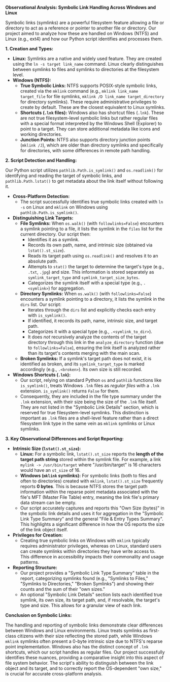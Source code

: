 **Observational Analysis: Symbolic Link Handling Across Windows and Linux**

Symbolic links (symlinks) are a powerful filesystem feature allowing a file or directory to act as a reference or pointer to another file or directory. Our project aimed to analyze how these are handled on Windows (NTFS) and Linux (e.g., ext4) and how our Python script identifies and processes them.

**1. Creation and Types:**

*   **Linux:** Symlinks are a native and widely used feature. They are created using the `ln -s target link_name` command. Linux clearly distinguishes between symlinks to files and symlinks to directories at the filesystem level.
*   **Windows (NTFS):**
    *   **True Symbolic Links:** NTFS supports POSIX-style symbolic links, created via the `mklink` command (e.g., `mklink link_name target_file` for file symlinks, `mklink /D link_name target_directory` for directory symlinks). These require administrative privileges to create by default. These are the closest equivalent to Linux symlinks.
    *   **Shortcuts (`.lnk` files):** Windows also has shortcut files (`.lnk`). These are not true filesystem-level symbolic links but rather regular files with a special format interpreted by the Windows Shell (Explorer) to point to a target. They can store additional metadata like icons and working directories.
    *   **Junction Points:** NTFS also supports directory junction points (`mklink /J`), which are older than directory symlinks and specifically for directories, with some differences in remote path handling.

**2. Script Detection and Handling:**

Our Python script utilizes `pathlib.Path.is_symlink()` and `os.readlink()` for identifying and reading the target of symbolic links, and `pathlib.Path.lstat()` to get metadata about the link itself without following it.

*   **Cross-Platform Detection:**
    *   The script successfully identifies true symbolic links created with `ln -s` on Linux and `mklink` on Windows using `pathlib.Path.is_symlink()`.
*   **Distinguishing Link Targets:**
    *   **File Symlinks:** When `os.walk()` (with `followlinks=False`) encounters a symlink pointing to a file, it lists the symlink in the `files` list for the current directory. Our script then:
        *   Identifies it as a symlink.
        *   Records its own path, name, and intrinsic size (obtained via `lstat().st_size`).
        *   Reads its target path using `os.readlink()` and resolves it to an absolute path.
        *   Attempts to `stat()` the target to determine the target's type (e.g., `.txt`, `.jpg`) and size. This information is stored separately as `symlink_target_type` and `symlink_target_size_bytes`.
        *   Categorizes the symlink itself with a special type (e.g., `.<symlink>`) for aggregation.
    *   **Directory Symlinks:** When `os.walk()` (with `followlinks=False`) encounters a symlink pointing to a directory, it lists the symlink in the `dirs` list. Our script:
        *   Iterates through the `dirs` list and explicitly checks each entry with `is_symlink()`.
        *   If identified, it records its path, name, intrinsic size, and target path.
        *   Categorizes it with a special type (e.g., `.<symlink_to_dir>`).
        *   It does *not* recursively analyze the contents of the target directory through this link in the `analyze_directory` function (due to `followlinks=False`), ensuring the link itself is analyzed rather than its target's contents merging with the main scan.
    *   **Broken Symlinks:** If a symlink's target path does not exist, it is identified as broken, and its `symlink_target_type` is marked accordingly (e.g., `.<broken>`). Its own size is still recorded.
*   **Windows Shortcuts (`.lnk`):**
    *   Our script, relying on standard Python `os` and `pathlib` functions like `is_symlink()`, treats Windows `.lnk` files as *regular files* with a `.lnk` extension. `is_symlink()` returns `False` for them.
    *   Consequently, they are included in the file type summary under the `.lnk` extension, with their size being the size of the `.lnk` file itself. They are not listed in the "Symbolic Link Details" section, which is reserved for true filesystem-level symlinks. This distinction is important as `.lnk` files are a shell-level feature rather than a direct filesystem link type in the same vein as `mklink` symlinks or Linux symlinks.

**3. Key Observational Differences and Script Reporting:**

*   **Intrinsic Size (`lstat().st_size`):**
    *   **Linux:** For a symbolic link, `lstat().st_size` reports the **length of the target path string** stored within the symlink file. For example, a link `mylink -> /usr/bin/target` where "/usr/bin/target" is 16 characters would have an `st_size` of 16.
    *   **Windows (`mklink` symlinks):** For symbolic links (both to files and often to directories) created with `mklink`, `lstat().st_size` frequently reports **0 bytes**. This is because NTFS stores the target path information within the reparse point metadata associated with the file's MFT (Master File Table) entry, meaning the link file's primary data stream can be empty.
    *   Our script accurately captures and reports this "Own Size (bytes)" in the symbolic link details and uses it for aggregation in the "Symbolic Link Type Summary" and the general "File & Entry Types Summary". This highlights a significant difference in how the OS reports the size of the link object itself.
*   **Privileges for Creation:**
    *   Creating true symbolic links on Windows with `mklink` typically requires administrator privileges, whereas on Linux, standard users can create symlinks within directories they have write access to. This difference in accessibility impacts their commonality and usage patterns.
*   **Reporting Structure:**
    *   Our project provides a "Symbolic Link Type Summary" table in the report, categorizing symlinks found (e.g., "Symlinks to Files," "Symlinks to Directories," "Broken Symlinks") and showing their counts and the sum of their "own sizes."
    *   An optional "Symbolic Link Details" section lists each identified true symlink, its own size, its target path, and, if resolvable, the target's type and size. This allows for a granular view of each link.

**Conclusion on Symbolic Links:**

The handling and reporting of symbolic links demonstrate clear differences between Windows and Linux environments. Linux treats symlinks as first-class citizens with their size reflecting the stored path, while Windows `mklink` symlinks often present a 0-byte intrinsic size due to NTFS's reparse point implementation. Windows also has the distinct concept of `.lnk` shortcuts, which our script handles as regular files. Our project successfully identifies these nuances, providing a comparative insight into this aspect of file system behavior. The script's ability to distinguish between the link object and its target, and to correctly report the OS-dependent "own size," is crucial for accurate cross-platform analysis.
